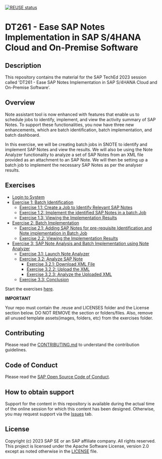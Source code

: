[![REUSE status](https://api.reuse.software/badge/github.com/SAP-samples/teched2023-DT261)](https://api.reuse.software/info/github.com/SAP-samples/teched2023-DT261)

# DT261 - Ease SAP Notes Implementation in SAP S/4HANA Cloud and On-Premise Software

## Description

This repository contains the material for the SAP TechEd 2023 session called 'DT261 - Ease SAP Notes Implementation in SAP S/4HANA Cloud and On-Premise Software'.  

## Overview

Note assistant tool is now enhanced with features that enable us to schedule jobs to identify, implement, and view the activity summary of SAP Notes. To support these functionalities, you now have three new enhancements, which are batch identification, batch implementation, and batch dashboard. 

In this exercise, we will be creating batch jobs in SNOTE to identify and implement SAP Notes and view the results. We will also be using the Note Analyzer functionality to analyze a set of SAP Notes from an XML file provided as an attachment to an SAP Note. We will then be setting up a batch job to implement the necessary SAP Notes as per the analyser results.



<!-- ## System and User Details

System Details:

    Server: nw757.tdc.sap.com

    Instance: 00	

    System ID: TE1

Login details:

    Client : 001

    User: HANDS_ON

    Password: hands_on@123  -->

## Exercises

- [Login to System](exercises/ex0/)
- [Exercise 1: Batch Identification](exercises/ex1/)
    - [Exercise 1.1: Create a Job to Identify Relevant SAP Notes](exercises/ex1#exercise-11-create-a-job-to-identify-relevant-sap-notes)
    - [Exercise 1.2: Implement the identified SAP Notes in a batch Job](exercises/ex1#exercise-12-implement-the-identified-sap-notes-in-a-batch-job)
    - [Exercise 1.3: Viewing the Implementation Results](exercises/ex1#exercise-13-viewing-the-implementation-results)
- [Exercise 2: Batch Implementation](exercises/ex2/)
    - [Exercise 2.1: Adding SAP Notes for pre-requisite Identification and Note implementation in Batch Job](exercises/ex2#exercise-21-adding-sap-notes-for-pre-requisite-identification-and-note-implementation-in-batch-job)
    - [Exercise 2.2: Viewing the Implementation Results](exercises/ex2#exercise-22-viewing-the-implementation-results)
- [Exercise 3: SAP Note Analysis and Batch Implementation using Note Analyzer](exercises/ex3%20/README.md#exercise-3-sap-note-analysis-and-batch-implementation-using-note-analyzer)
    - [Exercise 3.1: Launch Note Analyzer](exercises/ex3%20/README.md#exercise-31-launch-note-analyzer)
    - [Exercise 3.2: Analyze SAP Note](exercises/ex3%20/README.md#exercise-32-analyze-sap-note)
        - [Exercise 3.2.1: Download XML File](exercises/ex3%20/README.md#exercise-321-download-xml-file)
        - [Exercise 3.2.2: Upload the XML](exercises/ex3%20/README.md#exercise-322-upload-the-xml)
        - [Exercise 3.2.3: Analyze the Uploaded XML](exercises/ex3%20/README.md#exercise-323-analyze-the-uploaded-xml)
    - [Exercise 3.3: Conclusion](exercises/ex3%20/README.md#exercise-33-conclusion)       


Start the exercises [here](exercises/ex0/).


**IMPORTANT**

Your repo must contain the .reuse and LICENSES folder and the License section below. DO NOT REMOVE the section or folders/files. Also, remove all unused template assets(images, folders, etc) from the exercises folder. 

## Contributing
Please read the [CONTRIBUTING.md](./CONTRIBUTING.md) to understand the contribution guidelines.

## Code of Conduct
Please read the [SAP Open Source Code of Conduct](https://github.com/SAP-samples/.github/blob/main/CODE_OF_CONDUCT.md).

## How to obtain support

Support for the content in this repository is available during the actual time of the online session for which this content has been designed. Otherwise, you may request support via the [Issues](../../issues) tab.

## License
Copyright (c) 2023 SAP SE or an SAP affiliate company. All rights reserved. This project is licensed under the Apache Software License, version 2.0 except as noted otherwise in the [LICENSE](LICENSES/Apache-2.0.txt) file.
